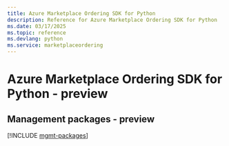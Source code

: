 ```yaml
---
title: Azure Marketplace Ordering SDK for Python
description: Reference for Azure Marketplace Ordering SDK for Python
ms.date: 03/17/2025
ms.topic: reference
ms.devlang: python
ms.service: marketplaceordering
---
```

# Azure Marketplace Ordering SDK for Python - preview

## Management packages - preview
[!INCLUDE [mgmt-packages](marketplace-ordering-mgmt-index.md)]